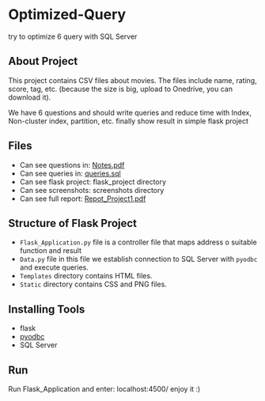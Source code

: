 # Optimized-Query
try to optimize 6 query with SQL Server

## About Project
This project contains CSV files about movies. The files include name, rating, score, tag, etc. (because the size is big, upload to Onedrive, you can download it).

We have 6 questions and should write queries and reduce time with Index, Non-cluster index, partition, etc. finally show result in simple flask project

## Files
*	Can see questions in: [Notes.pdf](Notes.pdf)
*	Can see queries in: [queries.sql](queries.sql)
*	Can see flask project: flask_project directory
*	Can see screenshots: screenshots directory
*	Can see full report: [Repot_Project1.pdf](Repot_Project1.pdf)

## Structure of Flask Project
* `Flask_Application.py` file is a controller file that maps address o suitable function and result
* `Data.py` file in this file we establish connection to SQL Server with `pyodbc` and execute queries.
* `Templates` directory contains HTML files.
* `Static` directory contains CSS and PNG files.


## Installing Tools
* flask
* [pyodbc](https://pypi.org/project/pyodbc/)
* SQL Server


## Run
Run Flask_Application and enter: localhost:4500/
enjoy it :)

